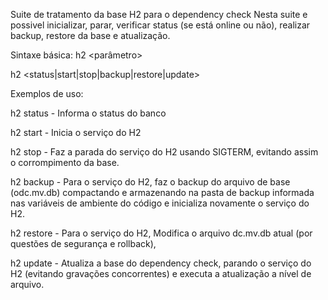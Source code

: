 
Suite de tratamento da base H2 para o dependency check
Nesta suite e possivel inicializar, parar, verificar status (se está online ou não), realizar backup, restore da base e atualização.

Sintaxe básica: h2 <parâmetro>

h2 <status|start|stop|backup|restore|update>

Exemplos de uso:

h2 status - Informa o status do banco

h2 start - Inicia o serviço do H2

h2 stop - Faz a parada do serviço do H2 usando SIGTERM, evitando assim o corrompimento da base.

h2 backup - Para o serviço do H2, faz o backup do arquivo de base (odc.mv.db) compactando e armazenando na pasta de backup informada nas variáveis de ambiente do código e inicializa novamente o serviço do H2.

h2 restore - Para o serviço do H2, Modifica o arquivo dc.mv.db atual (por questões de segurança e rollback), 

h2 update - Atualiza a base do dependency check, parando o serviço do H2 (evitando gravações concorrentes) e executa a atualização a nível de arquivo.
